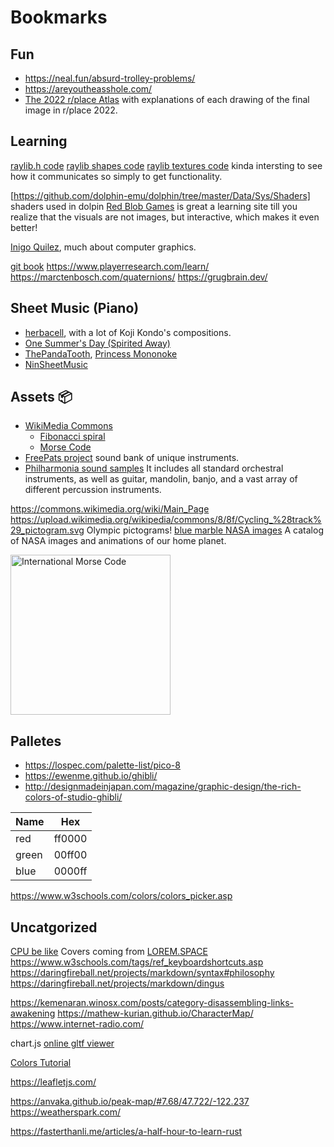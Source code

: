 # Bookmarks

## Fun
- <https://neal.fun/absurd-trolley-problems/>
- <https://areyoutheasshole.com/>
- [The 2022 r/place Atlas](https://place-atlas.stefanocoding.me/) with explanations of each drawing of the final image in r/place 2022.


## Learning
[raylib.h code](https://github.com/raysan5/raylib/blob/master/src/raylib.h)
[raylib shapes code](https://github.com/raysan5/raylib/blob/master/src/rshapes.c)
[raylib textures code](https://github.com/raysan5/raylib/blob/master/src/rtextures.c)
kinda intersting to see how it communicates so simply to get functionality.

[https://github.com/dolphin-emu/dolphin/tree/master/Data/Sys/Shaders] shaders used in dolpin
[Red Blob Games](https://www.redblobgames.com/) is great a learning site till you realize that the visuals are not images, but interactive, which makes it even better!

[Inigo Quilez](https://iquilezles.org/), much about computer graphics.

[git book](https://git-scm.com/book/en/v2)
<https://www.playerresearch.com/learn/>
<https://marctenbosch.com/quaternions/>
<https://grugbrain.dev/>

## Sheet Music (Piano)
- [herbacell](http://herbalcell.com/free-sheet-music), with a lot of Koji Kondo's compositions.
- [One Summer's Day (Spirited Away)](https://musescore.com/torbybrand/scores/1463381)
- [ThePandaTooth](http://www.pandatooth.com/sheet-music/), [Princess Mononoke](http://www.pandatooth.com/portfolio-items/princess-mononoke/) 
- [NinSheetMusic](https://www.ninsheetmusic.org/)

## Assets 📦
- [WikiMedia Commons](https://commons.wikimedia.org/wiki/Main_Page)
	- [Fibonacci spiral](https://upload.wikimedia.org/wikipedia/commons/7/79/Fibonacci_spiral.svg)
	- [Morse Code](https://upload.wikimedia.org/wikipedia/commons/b/b5/International_Morse_Code.svg)
- [FreePats project](https://freepats.zenvoid.org/index.html) sound bank of unique instruments.
- [Philharmonia sound samples](https://philharmonia.co.uk/resources/sound-samples/) It includes all standard orchestral instruments, as well as guitar, mandolin, banjo, and a vast array of different percussion instruments.

<https://commons.wikimedia.org/wiki/Main_Page>
<https://upload.wikimedia.org/wikipedia/commons/8/8f/Cycling_%28track%29_pictogram.svg>
Olympic pictograms!
[blue marble NASA images](https://visibleearth.nasa.gov/collection/1484/blue-marble) A catalog of NASA images and animations of our home planet.

<a title="Rhey T. Snodgrass &amp; Victor F. Camp, 1922, Public domain, via Wikimedia Commons" href="https://commons.wikimedia.org/wiki/File:International_Morse_Code.svg"><img width="256" alt="International Morse Code" src="https://upload.wikimedia.org/wikipedia/commons/thumb/b/b5/International_Morse_Code.svg/256px-International_Morse_Code.svg.png"></a>

## Palletes
- <https://lospec.com/palette-list/pico-8>
- <https://ewenme.github.io/ghibli/>
- <http://designmadeinjapan.com/magazine/graphic-design/the-rich-colors-of-studio-ghibli/>

Name | Hex 
---  |---
red | ff0000 |
green | 00ff00 |
blue | 0000ff |

<https://www.w3schools.com/colors/colors_picker.asp>
## Uncatgorized
[CPU be like](https://www.youtube.com/watch?v=aYAJopwEYv8)
Covers coming from [LOREM.SPACE](https://lorem.space/)
https://www.w3schools.com/tags/ref_keyboardshortcuts.asp
<https://daringfireball.net/projects/markdown/syntax#philosophy>
<https://daringfireball.net/projects/markdown/dingus>

<https://kemenaran.winosx.com/posts/category-disassembling-links-awakening>
https://mathew-kurian.github.io/CharacterMap/
https://www.internet-radio.com/

chart.js
[online gltf viewer](https://gltf-viewer.donmccurdy.com/)


[Colors Tutorial](https://www.w3schools.com/colors/default.asp)

https://leafletjs.com/

https://anvaka.github.io/peak-map/#7.68/47.722/-122.237
https://weatherspark.com/




<https://fasterthanli.me/articles/a-half-hour-to-learn-rust>
